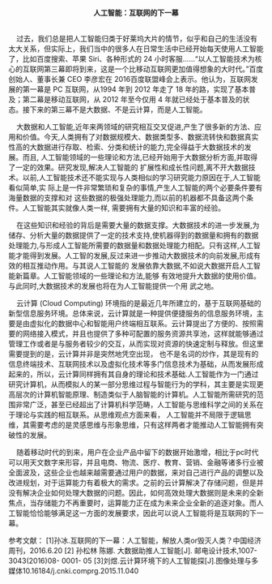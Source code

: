 **<center> 人工智能：互联网的下一幕</center >**<br>
<p>&#160;&#160;&#160;&#160;过去，我们总是把人工智能归类于好莱坞大片的情节，似乎和自己的生活没有太大关系，但实际上，我们当中的很多人在日常生活中已经开始每天使用人工智能了，比如百度搜索、苹果 Siri、各种形式的 24 小时客服……“以人工智能技术为核心的互联网第三幕即将到来，这是一个比移动互联网更加值得想象的大时代。”百度创始人、董事长兼 CEO 李彦宏在 2016百度联盟峰会上表示。他认为，互联网发展的第一幕是 PC 互联网，从1994 年到 2012 年走了 18 年的路，实现了基本普及；第二幕是移动互联网，从 2012 年至今仅用 4 年就已经处于基本普及的状态。接下来的第三幕不是大数据、不是云计算，而是人工智能。<br>
<p>&#160;&#160;&#160;&#160;大数据和人工智能,近年来两领域的研究相互交叉促进,产生了很多新的方法、应用和价值。今天,人类拥有了对数据规模大、数据类型多、数据流转快和数据真实性高的大数据进行存取、检索、分类和统计的能力,完全得益于大数据技术的发展。而且, 人工智能领域的一些理论和方法,已经开始用于大数据分析方面,并取得了一定的效果。研究发现,解决人工智能的 扩展性和成长性问题,离不开大数据技术。以前,人工智能技术还不能实现与人类相似的学习研究能力原因在于,人工智能看似简单,实 际上是一件非常繁琐和复杂的事情,产生人工智能的两个必要条件要有海量数据的支撑和对 这些数据的极强处理能力,而以前的机器都不具备这两个条件。人工智能其实就像人类一样, 需要拥有大量的知识和丰富的经验。<br>
<p>&#160;&#160;&#160;&#160;在这些知识和经验的背后是需要大量的数据支撑。大数据技术的进一步发展,为储存、分析大量的数据提供了一定的技术支持,使机器得到的数据量和拥有的数据处理能力,与形成人工智能所需要的数据量和数据处理能力相配。只有这样,人工智能才能得到发展。人工智的发展,反过来进一步推动大数据技术的向前发展,形成有效的相互推动作用。与其说人工智能的 发展依靠大数据,不如说大数据开启人工智能新篇章。人工智能领域的一些理论和方法,能够 有效地提升大数据的使用价值。与此同时,大数据技术的发展也将在为人工智能提供一个用 武之地。<br>
<p>&#160;&#160;&#160;&#160;云计算 (Cloud Computing) 环境指的是最近几年所建立的，基于互联网基础的新型信息服务环境。总体来说，云计算就是一种提供便捷服务的信息服务环境，主要是由虚拟化的数据中心和智能用户终端相互联系。云计算提出了方便的、按照需要的网络接入模式，并且也提供了多种可配置的服务资源共享池，这样就能够通过管理工作或者是与服务者较少的交互，从而实现对资源的快速定制与释放。但这里需要提到的是，云计算并非是突然地凭空出现， 也不是名词的炒作，其是现有的信息终端技术、互联网技术以及虚拟化技术等多门信息技术为基础，从而发展形成起来的，所以，云计算同样拥有其自身的理论和技术基础.人工智能作为一门通过研究计算机，从而模拟人的某一部分思维过程与智能行为的学科，其主要是实现更高层次的计算机智能原理、制造类似于人脑智能的计算机。人工智能所需研究的范围非常广泛，甚至已经超出了计算机科学范畴，人工智能与思维科学之间的关系在于理论与实践的相互联系。从思维观点方面来看， 人工智能并不局限于逻辑思维，其需要考虑的是灵感思维与形象思维，只有这样两者才能推动人工智能拥有突破性的发展。<br>
<p>&#160;&#160;&#160;&#160;随着移动时代的到来，用户在企业产品中留下的数据开始激增，相比于pc时代可以用天文数字来形容，并且电商、物流、医疗、教育、营销、金融等诸多行业被全面波及，这些企业也越来越需要通过用户的数据，来对自己进行产品的调整以及改进规划，对于运算能力有着极大的需求。之前的云计算解决了存储问题，但是并没有解决企业如何处理大数据的问题。因此，如何高效处理大数据则是未来的全新焦点，当存储能力不再重要时，运算能力正在成为未来企业全新的追逐对象。而人工智能恰恰能够满足这一方面的发展要求，因此可以说人工智能将是互联网的下一幕。<br>

参考文献：
[1]孙冰.互联网的下一幕：人工智能，解放人类or毁灭人类？中国经济周刊，2016.6.20
[2] 孙松林 陈娜. 大数据助推人工智能[J]. 邮电设计技术,1007- 3043(2016)08- 0001- 05
[3]刘煜.云计算环境下的人工智能探[J].图像处理与多媒体10.16184/j.cnki.comprg.2015.11.040 